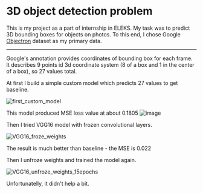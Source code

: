 # 3D object detection problem


This is my project as a part of internship in ELEKS. My task was to predict 3D bounding boxes for objects on photos. 
To this end, I chose Google [Objectron](https://github.com/google-research-datasets/Objectron) dataset as my primary data.

***
Google's annotation provides coordinates of bounding box for each frame. It describes 9 points id 3d coordinate system (8 of a box and 1 in the center of a box), so 27 values total.

At first I build a simple custom model which predicts 27 values to get baseline.

![first_custom_model](https://user-images.githubusercontent.com/76902422/195856121-5c2c8dac-105f-4944-84b7-b8c0201dacf4.png)

This model produced MSE loss value at about 0.1805
![image](https://user-images.githubusercontent.com/76902422/195857795-37573da7-8644-4a51-a6b9-6d842035661d.png)

Then I tried VGG16 model with frozen convolutional layers.

![VGG16_froze_weights](https://user-images.githubusercontent.com/76902422/191322750-2e1385f4-e2dd-4b74-819d-e122495ddb6c.png)

The result is much better than baseline - the MSE is 0.022

Then I unfroze weights and trained the model again. 

![VGG16_unfroze_weights_15epochs](https://user-images.githubusercontent.com/76902422/194294088-b6561456-5724-484c-93a4-78abcdae7cb0.png)

Unfortunatelly, it didn't help a bit.
